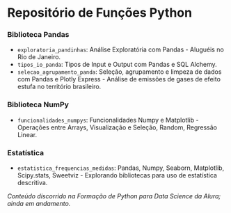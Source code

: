 # Repositório de Funções Python 


### **Biblioteca Pandas**

- `exploratoria_pandinhas`: Análise Exploratória com Pandas - Aluguéis no Rio de Janeiro.
- `tipos_io_panda`: Tipos de Input e Output com Pandas e SQL Alchemy.
- `selecao_agrupamento_panda`: Seleção, agrupamento e limpeza  de dados com Pandas e Plotly Express - Análise de emissões de gases de efeito estufa no território brasileiro.

### **Biblioteca NumPy**
- `funcionalidades_numpys`: Funcionalidades Numpy e Matplotlib - Operações entre Arrays, Visualização e Seleção, Random, Regressão Linear.

### **Estatística**
- `estatistica_frequencias_medidas`: Pandas, Numpy, Seaborn, Matplotlib, Scipy.stats, Sweetviz - Explorando bibliotecas para uso de estatística descritiva. 
      
*Conteúdo discorrido na Formação de Python para Data Science da Alura; ainda em andamento.*
